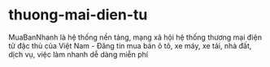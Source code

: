 # thuong-mai-dien-tu
MuaBanNhanh là hệ thống nền tảng, mạng xã hội hệ thống thương mại điện tử đặc thù của Việt Nam - Đăng tin mua bán ô tô, xe máy, xe tải, nhà đất, dịch vụ, việc làm nhanh dễ dàng miễn phí
